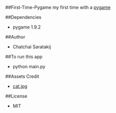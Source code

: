 ##First-Time-Pygame
my first time with a [pygame](http://www.pygame.org)

##Dependencies
- pygame 1.9.2

##Author
- Chatchai Saratakij

##To run this app
- python main.py

##Assets Credit
- [cat.jpg](https://s-media-cache-ak0.pinimg.com/236x/22/de/56/22de560882988177d06c1e5f3aa4c457.jpg)

##License
- MIT
